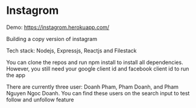<h1>Instagrom</h1>
Demo: <a href="https://instagrom.herokuapp.com/">https://instagrom.herokuapp.com/</a>
<p>Building a copy version of instagram</p>
<p>Tech stack: Nodejs, Expressjs, Reactjs and Filestack<p>
<p>You can clone the repos and run npm install to install all dependencies. However, you still need your google client id and facebook client id to run the app</p>
<p>There are currently three user: Doanh Pham, Pham Doanh, and Pham Nguyen Ngoc Doanh. You can find these users on the search input to test follow and unfollow feature</p>
